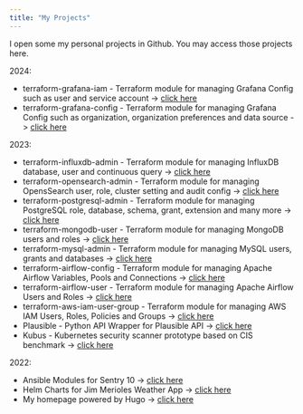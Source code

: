 ```yaml
---
title: "My Projects"
---
```


I open some my personal projects in Github. You may access those projects here.

2024:

- terraform-grafana-iam - Terraform module for managing Grafana Config such as user and service account -> [click here](https://github.com/ridwanbejo/terraform-grafana-iam)
- terraform-grafana-config - Terraform module for managing Grafana Config such as organization, organization preferences and data source  -> [click here](https://registry.terraform.io/modules/ridwanbejo/config/grafana/latest)

2023:

- terraform-influxdb-admin - Terraform module for managing InfluxDB database, user and continuous query  -> [click here](https://registry.terraform.io/modules/ridwanbejo/admin/influxdb/latest)
- terraform-opensearch-admin - Terraform module for managing OpensSearch user, role, cluster setting and audit config  -> [click here](https://registry.terraform.io/modules/ridwanbejo/admin/opensearch/latest)
- terraform-postgresql-admin - Terraform module for managing PostgreSQL role, database, schema, grant, extension and many more -> [click here](https://registry.terraform.io/modules/ridwanbejo/admin/postgresql/latest)
- terraform-mongodb-user - Terraform module for managing MongoDB users and roles -> [click here](https://registry.terraform.io/modules/ridwanbejo/user/mongodb/latest)
- terraform-mysql-admin - Terraform module for managing MySQL users, grants and databases  -> [click here](https://registry.terraform.io/modules/ridwanbejo/admin/mysql/latest)
- terraform-airflow-config - Terraform module for managing Apache Airflow Variables, Pools and Connections -> [click here](https://registry.terraform.io/modules/ridwanbejo/config/airflow/latest?tab=inputs)
- terraform-airflow-user - Terraform module for managing Apache Airflow Users and Roles -> [click here](https://registry.terraform.io/modules/ridwanbejo/user/airflow/latest?tab=inputs)
- terraform-aws-iam-user-group - Terraform module for managing AWS IAM Users, Roles, Policies and Groups -> [click here](https://registry.terraform.io/modules/ridwanbejo/iam-user-group/aws/latest?tab=inputs)
- Plausible - Python API Wrapper for Plausible API -> [click here](https://github.com/ridwanbejo/plausible-py)
- Kubus - Kubernetes security scanner prototype based on CIS benchmark -> [click here](https://github.com/ridwanbejo/kubus/)

2022:

- Ansible Modules for Sentry 10 -> [click here](https://github.com/ridwanbejo/ridwanbejo.sentry)
- Helm Charts for Jim Merioles Weather App -> [click here](https://github.com/ridwanbejo/jimmerioles-weather-app-chart)
- My homepage powered by Hugo -> [click here](https://github.com/ridwanbejo/ridwanbejo-homepage)